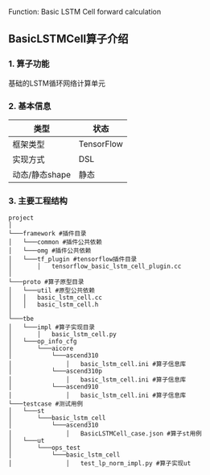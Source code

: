 Function: Basic LSTM Cell forward calculation

## BasicLSTMCell算子介绍
### 1. 算子功能
基础的LSTM循环网络计算单元


### 2. 基本信息
| **类型**       | **状态**    |
|-------------|---------------|
| 框架类型    | TensorFlow  |
| 实现方式 | DSL      |
| 动态/静态shape  | 静态 |

### 3. 主要工程结构
```
project
│
└───framework #插件目录
│   └───common #插件公共依赖
│   └───omg #插件公共依赖
│   └───tf_plugin #tensorflow插件目录
│       │   tensorflow_basic_lstm_cell_plugin.cc
│
└───proto #算子原型目录
│   └───util #原型公共依赖
│   │   basic_lstm_cell.cc
│   │   basic_lstm_cell.h
│
└───tbe
│   └───impl #算子实现目录
│       │   basic_lstm_cell.py
│   └───op_info_cfg
│       └───aicore
│           └───ascend310
│               │   basic_lstm_cell.ini #算子信息库
│           └───ascend310p
│               │   basic_lstm_cell.ini #算子信息库
│           └───ascend910
│               │   basic_lstm_cell.ini #算子信息库
└───testcase #测试用例
│   └───st
│       └───basic_lstm_cell
│           └───ascend310
│               │   BasicLSTMCell_case.json #算子st用例
│   └───ut
│       └───ops_test
│           └───basic_lstm_cell
│               │   test_lp_norm_impl.py #算子实现ut
```
